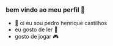 ### bem vindo ao meu perfil 💙
- 👋 oi eu sou pedro henrique castilhos
- eu gosto de ler 📘
- gosto de jogar 🎮
<!---
pedrohenriquecastilhos/pedrohenriquecastilhos is a ✨ special ✨ repository because its `README.md` (this file) appears on your GitHub profile.
You can click the Preview link to take a look at your changes.
--->
